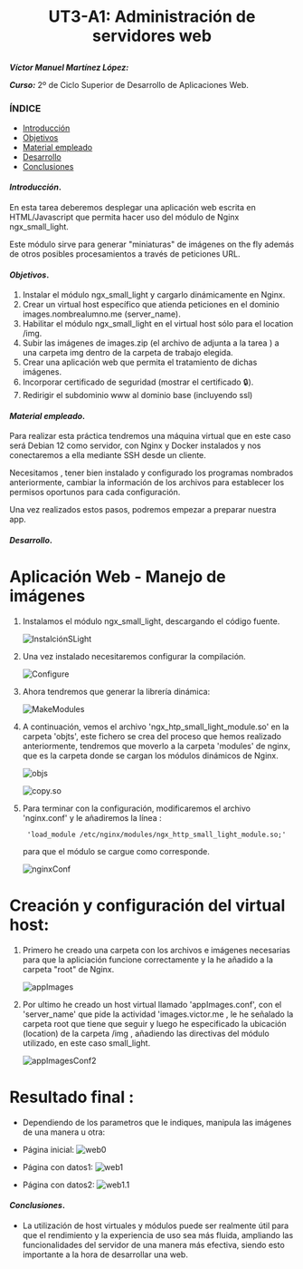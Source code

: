 <center>

# UT3-A1: Administración de servidores web

##

</center>

**_Víctor Manuel Martínez López:_**

**_Curso:_** 2º de Ciclo Superior de Desarrollo de Aplicaciones Web.

### ÍNDICE

- [Introducción](#id1)
- [Objetivos](#id2)
- [Material empleado](#id3)
- [Desarrollo](#id4)
- [Conclusiones](#id5)

#### **_Introducción_**. <a name="id1"></a>

En esta tarea deberemos desplegar una aplicación web escrita en HTML/Javascript que permita hacer uso del módulo de Nginx ngx_small_light.

Este módulo sirve para generar "miniaturas" de imágenes on the fly además de otros posibles procesamientos a través de peticiones URL.

#### **_Objetivos_**. <a name="id2"></a>

1. Instalar el módulo ngx_small_light y cargarlo dinámicamente en Nginx.
2. Crear un virtual host específico que atienda peticiones en el dominio images.nombrealumno.me (server_name).
3. Habilitar el módulo ngx_small_light en el virtual host sólo para el location /img.
4. Subir las imágenes de images.zip (el archivo de adjunta a la tarea ) a una carpeta img dentro de la carpeta de trabajo elegida.
5. Crear una aplicación web que permita el tratamiento de dichas imágenes.
6. Incorporar certificado de seguridad (mostrar el certificado 🔒).
7. Redirigir el subdominio www al dominio base (incluyendo ssl)

#### **_Material empleado_**. <a name="id3"></a>

Para realizar esta práctica tendremos una máquina virtual que en este caso será Debian 12 como servidor, con Nginx y Docker instalados y nos conectaremos a ella mediante SSH desde un cliente.

Necesitamos , tener bien instalado y configurado los programas nombrados anteriormente, cambiar la información de los archivos para establecer los permisos oportunos para cada configuración.

Una vez realizados estos pasos, podremos empezar a preparar nuestra app.

#### **_Desarrollo_**. <a name="id4"></a>

# Aplicación Web - Manejo de imágenes

1. Instalamos el módulo ngx_small_light, descargando el código fuente.

    ![InstalciónSLight](/ut3/a1/img/InstalciónSLight.png)

2.  Una vez instalado necesitaremos configurar la compilación. 

    ![Configure](/ut3/a1/img/Configure.png)

3.  Ahora tendremos que generar la librería dinámica:

    
    ![MakeModules](/ut3/a1/img/MakeModules.png)


4.  A continuación, vemos el archivo 'ngx_htp_small_light_module.so' en la carpeta 'objts', este fichero se crea del proceso que hemos realizado anteriormente, tendremos que moverlo a la carpeta 'modules' de nginx, que es la carpeta donde se cargan los módulos dinámicos de Nginx.

    ![objs](/ut3/a1/img/objs.png)

    ![copy.so](/ut3/a1/img/copy.so.png)

5. Para terminar con la configuración, modificaremos el archivo 'nginx.conf' y le añadiremos la línea :

        'load_module /etc/nginx/modules/ngx_http_small_light_module.so;'
    para que el módulo se cargue como corresponde.

    ![nginxConf](/ut3/a1/img/nginxConf.png)


         
# Creación y configuración del virtual host:

1.  Primero he creado una carpeta con los archivos e imágenes necesarias para que la apliciación funcione correctamente y la he añadido a la carpeta "root" de Nginx. 

    ![appImages](/ut3/a1/img/appImages.png)

   
2.  Por ultimo he creado un host virtual llamado 'appImages.conf', con el 'server_name' que pide la actividad 'images.victor.me , le he señalado la carpeta root que tiene que seguir y luego he especificado la ubicación (location) de la carpeta /img , añadiendo las directivas del módulo utilizado, en este caso small_light. 

    ![appImagesConf2](/ut3/a1/img/appImagesConf2.png)

# Resultado final :

- Dependiendo de los parametros que le indiques, manipula las imágenes de una manera u otra:

 - Página inicial:
    ![web0](/ut3/a1/img/web0.png)


 - Página con datos1:
    ![web1](/ut3/a1/img/web1.png)


 - Página con datos2:
    ![web1.1](/ut3/a1/img/web1.1.png)



#### **_Conclusiones_**. <a name="id5"></a>

- La utilización de host virtuales y módulos puede ser realmente útil para que el rendimiento y la experiencia de uso sea más fluida, ampliando las funcionalidades del servidor de una manera más efectiva, siendo esto importante a la hora de desarrollar una web.

